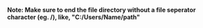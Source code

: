 **Note: Make sure to end the file directory without a file seperator character (eg. /), like, "C:/Users/Name/path"**
